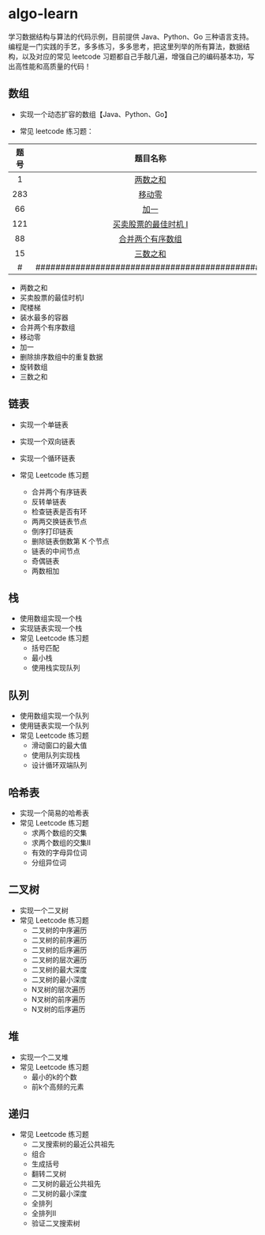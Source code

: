 # algo-learn
学习数据结构与算法的代码示例，目前提供 Java、Python、Go 三种语言支持。编程是一门实践的手艺，多多练习，多多思考，把这里列举的所有算法，数据结构，以及对应的常见 leetcode 习题都自己手敲几遍，增强自己的编码基本功，写出高性能和高质量的代码！

## 数组

* 实现一个动态扩容的数组【Java、Python、Go】

* 常见 leetcode 练习题：

| 题号 |                           题目名称                           |                           解题代码                           |        难度         |
| :--: | :----------------------------------------------------------: | :----------------------------------------------------------: | :-----------------: |
|  1   |    [两数之和](https://leetcode-cn.com/problems/two-sum/)     | [Java](https://github.com/roseduan/algo-learn/blob/master/java/datastructure/array/leetcode/TwoSum.java)、[Python](https://github.com/roseduan/algo-learn/blob/master/python/array/leetcode/two_sum.py)、[Go](https://github.com/roseduan/algo-learn/blob/master/go/array/leetcode/two_sum.go) |        简单         |
| 283  |   [移动零](https://leetcode-cn.com/problems/move-zeroes/)    | [Java](https://github.com/roseduan/algo-learn/blob/master/java/datastructure/array/leetcode/MoveZero.java)、[Python](https://github.com/roseduan/algo-learn/blob/master/python/array/leetcode/move_zero.py)、[Go](https://github.com/roseduan/algo-learn/blob/master/go/array/leetcode/move_zero.go) |        简单         |
|  66  |      [加一](https://leetcode-cn.com/problems/plus-one/)      | [Java](https://github.com/roseduan/algo-learn/blob/master/java/datastructure/array/leetcode/PlusOne.java)、[Python](https://github.com/roseduan/algo-learn/blob/master/python/array/leetcode/plus_one.py)、[Go](https://github.com/roseduan/algo-learn/blob/master/go/array/leetcode/plus_one.go) |        简单         |
| 121  | [买卖股票的最佳时机 I](https://leetcode-cn.com/problems/best-time-to-buy-and-sell-stock/) | Java、Python、[Go](https://github.com/roseduan/algo-learn/blob/master/go/array/leetcode/best_time_buy_sell_stock.go) |        简单         |
|  88  | [合并两个有序数组](https://leetcode-cn.com/problems/merge-sorted-array/) | [Java](https://github.com/roseduan/algo-learn/blob/master/java/datastructure/array/leetcode/MergeSortedArray.java)、[Python](https://github.com/roseduan/algo-learn/blob/master/python/array/leetcode/merge_sorted_array.py)、[Go](https://github.com/roseduan/algo-learn/blob/master/go/array/leetcode/merge_sorted_array.go) |        简单         |
|  15  |      [三数之和](https://leetcode-cn.com/problems/3sum/)      | [Java](https://github.com/roseduan/algo-learn/blob/master/java/datastructure/array/leetcode/ThreeSum.java)、Python、[Go](https://github.com/roseduan/algo-learn/blob/master/go/array/leetcode/three_sum.go) |        中等         |
|  #   |        ##############################################        |                     ###################                      | ################### |

* 两数之和
* 买卖股票的最佳时机I
* 爬楼梯
* 装水最多的容器
* 合并两个有序数组
* 移动零
* 加一
* 删除排序数组中的重复数据
* 旋转数组
* 三数之和

## 链表

* 实现一个单链表

* 实现一个双向链表

* 实现一个循环链表

* 常见 Leetcode 练习题
  
  * 合并两个有序链表
  * 反转单链表
  * 检查链表是否有环
  * 两两交换链表节点
  * 倒序打印链表
  * 删除链表倒数第 K 个节点
  * 链表的中间节点
  * 奇偶链表
  * 两数相加

## 栈

* 使用数组实现一个栈
* 实现链表实现一个栈
* 常见 Leetcode 练习题
  * 括号匹配
  * 最小栈
  * 使用栈实现队列

## 队列

* 使用数组实现一个队列
* 使用链表实现一个队列
* 常见 Leetcode 练习题
  * 滑动窗口的最大值
  * 使用队列实现栈
  * 设计循环双端队列

## 哈希表

* 实现一个简易的哈希表
* 常见 Leetcode 练习题
  * 求两个数组的交集
  * 求两个数组的交集II
  * 有效的字母异位词
  * 分组异位词

## 二叉树

* 实现一个二叉树
* 常见 Leetcode 练习题
  * 二叉树的中序遍历
  * 二叉树的前序遍历
  * 二叉树的后序遍历
  * 二叉树的层次遍历
  * 二叉树的最大深度
  * 二叉树的最小深度
  * N叉树的层次遍历
  * N叉树的前序遍历
  * N叉树的后序遍历

## 堆

* 实现一个二叉堆
* 常见 Leetcode 练习题
  * 最小的k的个数
  * 前k个高频的元素

## 递归

* 常见 Leetcode 练习题
  * 二叉搜索树的最近公共祖先
  * 组合
  * 生成括号
  * 翻转二叉树
  * 二叉树的最近公共祖先
  * 二叉树的最小深度
  * 全排列
  * 全排列II
  * 验证二叉搜索树

